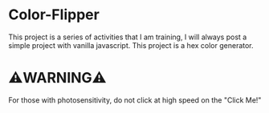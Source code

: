 # Color-Flipper

This project is a series of activities that I am training, I will always post a simple project with vanilla javascript.
This project is a hex color generator.

# ⚠️WARNING⚠️
For those with photosensitivity, do not click at high speed on the "Click Me!"
